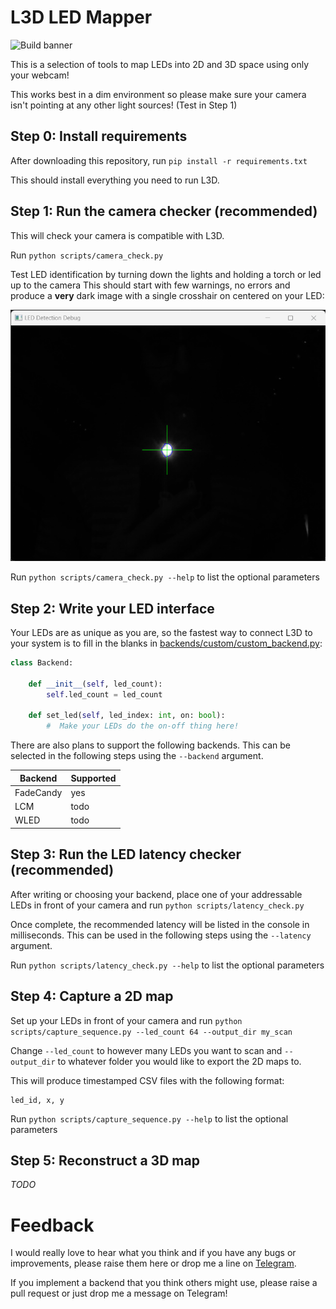 # L3D LED Mapper

![Build banner](https://github.com/themariday/l3d/actions/workflows/l3d_workflow.yml/badge.svg)

This is a selection of tools to map LEDs into 2D and 3D space using only your webcam!

This works best in a dim environment so please make sure your camera isn't pointing at any other light sources! (Test in Step 1)

## Step 0: Install requirements
After downloading this repository, run `pip install -r requirements.txt`

This should install everything you need to run L3D.

## Step 1: Run the camera checker (recommended)
This will check your camera is compatible with L3D.

Run `python scripts/camera_check.py`

Test LED identification by turning down the lights and holding a torch or led up to the camera
This should start with few warnings, no errors and produce a **very** dark image 
with a single crosshair on centered on your LED:

![alt text](docs/images/camera_check.png "Camera Check window")

Run `python scripts/camera_check.py --help` to list the optional parameters

## Step 2: Write your LED interface
Your LEDs are as unique as you are, 
so the fastest way to connect L3D to your system is to fill in the blanks in [backends/custom/custom_backend.py](backends/custom/custom_backend.py):

```python
class Backend:

    def __init__(self, led_count):
        self.led_count = led_count

    def set_led(self, led_index: int, on: bool):
        #  Make your LEDs do the on-off thing here!
```

There are also plans to support the following backends. This can be selected in the following steps using the `--backend` argument.

| Backend   | Supported |
|-----------|-----------|
| FadeCandy | yes       |
| LCM       | todo      |
| WLED      | todo      |

## Step 3: Run the LED latency checker (recommended)
After writing or choosing your backend, place one of your addressable LEDs in front of your camera and run `python scripts/latency_check.py`

Once complete, the recommended latency will be listed in the console in milliseconds. 
This can be used in the following steps using the `--latency` argument.

Run `python scripts/latency_check.py --help` to list the optional parameters

## Step 4: Capture a 2D map
Set up your LEDs in front of your camera and run `python scripts/capture_sequence.py --led_count 64 --output_dir my_scan`

Change `--led_count` to however many LEDs you want to scan and `--output_dir` to whatever folder you would like to export the 2D maps to.

This will produce timestamped CSV files with the following format:

```
led_id, x, y
```

Run `python scripts/capture_sequence.py --help` to list the optional parameters

## Step 5: Reconstruct a 3D map
*TODO*

# Feedback

I would really love to hear what you think and if you have any bugs or improvements, please raise them here or drop me a line on [Telegram](https://t.me/themariday).

If you implement a backend that you think others might use, please raise a pull request or just drop me a message on Telegram!